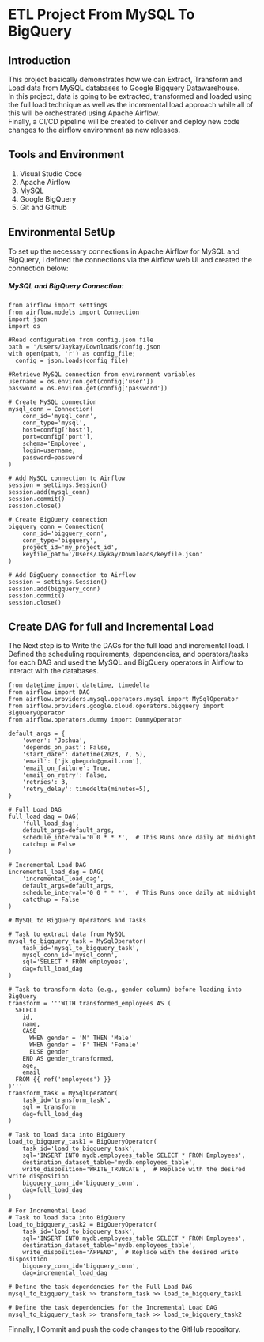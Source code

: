 # ETL Project From MySQL To BigQuery

## Introduction
This project basically demonstrates how we can Extract, Transform and Load data from MySQL databases to Google Bigquery Datawarehouse.  
In this project, data is going to be extracted, transformed and loaded using the full load technique as well as the incremental load approach while all of this will be orchestrated using Apache Airflow.   
Finally, a CI/CD pipeline will be created to deliver and deploy new code changes to the airflow environment as new releases.

## Tools and Environment
1. Visual Studio Code
2. Apache Airflow
3. MySQL
4. Google BigQuery
5. Git and Github

## Environmental SetUp
To set up the necessary connections in Apache Airflow for MySQL and BigQuery, i defined the connections via the Airflow web UI and created the connection below:

##### MySQL and BigQuery Connection:
```
from airflow import settings
from airflow.models import Connection
import json
import os

#Read configuration from config.json file
path = '/Users/Jaykay/Downloads/config.json
with open(path, 'r') as config_file;
  config = json.loads(config_file)

#Retrieve MySQL connection from environment variables
username = os.environ.get(config['user'])
password = os.environ.get(config['password'])

# Create MySQL connection
mysql_conn = Connection(
    conn_id='mysql_conn',
    conn_type='mysql',
    host=config['host'],
    port=config['port'],
    schema='Employee',
    login=username,
    password=password
)

# Add MySQL connection to Airflow
session = settings.Session()
session.add(mysql_conn)
session.commit()
session.close()

# Create BigQuery connection
bigquery_conn = Connection(
    conn_id='bigquery_conn',
    conn_type='bigquery',
    project_id='my_project_id',
    keyfile_path='/Users/Jaykay/Downloads/keyfile.json'
)

# Add BigQuery connection to Airflow
session = settings.Session()
session.add(bigquery_conn)
session.commit()
session.close()
```

## Create DAG for full and Incremental Load
The Next step is to Write the DAGs for the full load and incremental load. I Defined the scheduling requirements, dependencies, and operators/tasks for each DAG and used  the MySQL and BigQuery operators in Airflow to interact with the databases.
```
from datetime import datetime, timedelta
from airflow import DAG
from airflow.providers.mysql.operators.mysql import MySqlOperator
from airflow.providers.google.cloud.operators.bigquery import BigQueryOperator
from airflow.operators.dummy import DummyOperator

default_args = {
    'owner': 'Joshua',
    'depends_on_past': False,
    'start_date': datetime(2023, 7, 5),
    'email': ['jk.gbegudu@gmail.com'],
    'email_on_failure': True,
    'email_on_retry': False,
    'retries': 3,
    'retry_delay': timedelta(minutes=5),
}

# Full Load DAG
full_load_dag = DAG(
    'full_load_dag',
    default_args=default_args,
    schedule_interval='0 0 * * *',  # This Runs once daily at midnight
    catchup = False
)

# Incremental Load DAG
incremental_load_dag = DAG(
    'incremental_load_dag',
    default_args=default_args,
    schedule_interval='0 0 * * *',  # This Runs once daily at midnight
    catcthup = False
)

# MySQL to BigQuery Operators and Tasks

# Task to extract data from MySQL
mysql_to_bigquery_task = MySqlOperator(
    task_id='mysql_to_bigquery_task',
    mysql_conn_id='mysql_conn',
    sql='SELECT * FROM employees', 
    dag=full_load_dag  
)

# Task to transform data (e.g., gender column) before loading into BigQuery
transform = '''WITH transformed_employees AS (
  SELECT
    id,
    name,
    CASE
      WHEN gender = 'M' THEN 'Male'
      WHEN gender = 'F' THEN 'Female'
      ELSE gender
    END AS gender_transformed,
    age,
    email
  FROM {{ ref('employees') }}
)'''
transform_task = MySqlOperator(
    task_id='transform_task',
    sql = transform
    dag=full_load_dag
)

# Task to load data into BigQuery
load_to_bigquery_task1 = BigQueryOperator(
    task_id='load_to_bigquery_task',
    sql='INSERT INTO mydb.employees_table SELECT * FROM Employees', 
    destination_dataset_table='mydb.employees_table', 
    write_disposition='WRITE_TRUNCATE',  # Replace with the desired write disposition
    bigquery_conn_id='bigquery_conn',
    dag=full_load_dag
)

# For Incremental Load
# Task to load data into BigQuery
load_to_bigquery_task2 = BigQueryOperator(
    task_id='load_to_bigquery_task',
    sql='INSERT INTO mydb.employees_table SELECT * FROM Employees', 
    destination_dataset_table='mydb.employees_table', 
    write_disposition='APPEND',  # Replace with the desired write disposition
    bigquery_conn_id='bigquery_conn',
    dag=incremental_load_dag 

# Define the task dependencies for the Full Load DAG
mysql_to_bigquery_task >> transform_task >> load_to_bigquery_task1

# Define the task dependencies for the Incremental Load DAG
mysql_to_bigquery_task >> transform_task >> load_to_bigquery_task2
```

Finnally, I Commit and push the code changes to the GitHub repository. 
